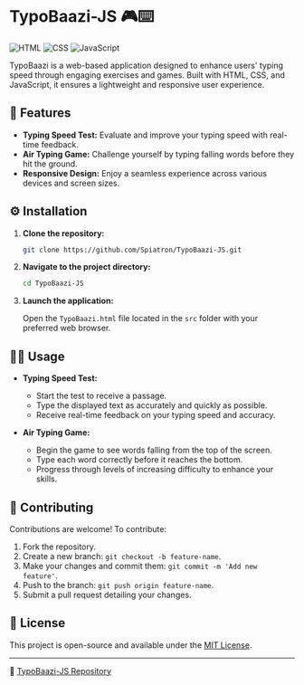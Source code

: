 
# TypoBaazi-JS 🎮⌨️

![HTML](https://img.shields.io/badge/HTML-5-orange?style=flat-square&logo=html5)
![CSS](https://img.shields.io/badge/CSS-3-blue?style=flat-square&logo=css3)
![JavaScript](https://img.shields.io/badge/JavaScript-ES6+-yellow?style=flat-square&logo=javascript)

TypoBaazi is a web-based application designed to enhance users' typing speed through engaging exercises and games. Built with HTML, CSS, and JavaScript, it ensures a lightweight and responsive user experience.

## 🌟 Features

- **Typing Speed Test:** Evaluate and improve your typing speed with real-time feedback.
- **Air Typing Game:** Challenge yourself by typing falling words before they hit the ground.
- **Responsive Design:** Enjoy a seamless experience across various devices and screen sizes.

## ⚙️ Installation

1. **Clone the repository:**

   ```bash
   git clone https://github.com/Spiatron/TypoBaazi-JS.git
   ```

2. **Navigate to the project directory:**

   ```bash
   cd TypoBaazi-JS
   ```

3. **Launch the application:**

   Open the `TypoBaazi.html` file located in the `src` folder with your preferred web browser.

## 🧑‍💻 Usage

- **Typing Speed Test:**
  - Start the test to receive a passage.
  - Type the displayed text as accurately and quickly as possible.
  - Receive real-time feedback on your typing speed and accuracy.

- **Air Typing Game:**
  - Begin the game to see words falling from the top of the screen.
  - Type each word correctly before it reaches the bottom.
  - Progress through levels of increasing difficulty to enhance your skills.

## 🤝 Contributing

Contributions are welcome! To contribute:

1. Fork the repository.
2. Create a new branch: `git checkout -b feature-name`.
3. Make your changes and commit them: `git commit -m 'Add new feature'`.
4. Push to the branch: `git push origin feature-name`.
5. Submit a pull request detailing your changes.

## 📄 License

This project is open-source and available under the [MIT License](LICENSE).

---

🔗 [TypoBaazi-JS Repository](https://github.com/Spiatron/TypoBaazi-JS)
